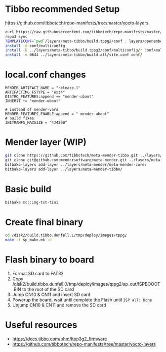 # Tibbo recommended Setup
https://github.com/tibbotech/repo-manifests/tree/master/yocto-layers
```bash
curl https://raw.githubusercontent.com/tibbotech/repo-manifests/master/clone.sh > ./clone.sh && chmod 0755 ./clone.sh && ./clone.sh
repo3 sync
TEMPLATECONF=`pwd`/layers/meta-tibbo/build.tppg2/conf . layers/openembedded-core/oe-init-build-env ./build.tppg2
install -d conf/multiconfig
install -D ../layers/meta-tibbo/build.tppg2/conf/multiconfig/* conf/multiconfig/
install -m 0644 ../layers/meta-tibbo/build.all/site.conf conf/

```

# local.conf changes
```
MENDER_ARTIFACT_NAME = "release-1"
ARTIFACTIMG_FSTYPE = "ext4"
DISTRO_FEATURES:append += "mender-uboot"
INHERIT += "mender-uboot"

# instead of mender-vars
MENDER_FEATURES_ENABLE:append = " mender-uboot"
# build fixes
INITRAMFS_MAXSIZE = "434200"

```

# Mender layer (WIP)
```bash
git clone https://github.com/tibbotech/meta-mender-tibbo.git ../layers/meta-mender-tibbo
git clone git@github.com:mendersoftware/meta-mender.git ../layers/meta-mender -b dunfell
bitbake-layers add-layer ../layers/meta-mender/meta-mender-core/
bitbake-layers add-layer ../layers/meta-mender-tibbo/
```

# Basic build
```bash
bitbake mc::img-tst-tini
```

# Create final binary
```bash
cd /disk2/build.tibbo.dunfell.1/tmp/deploy/images/tppg2
make -f sp_make.mk -d
```

# Flash binary to board
1. Format SD card to FAT32
2. Copy /disk2/build.tibbo.dunfell.0/tmp/deploy/images/tppg2/sp_out/ISPBOOOT.BIN to the root of the SD card
3. Jump CN10 & CN11 and insert SD card
4. Powerup the board, wait until complete the Flash until `ISP all: Done`
5. Unjump CN10 & CN11 and remove the SD card

# Useful resources
- https://docs.tibbo.com/phm/ltpp3g2_firmware
- https://github.com/tibbotech/repo-manifests/tree/master/yocto-layers
